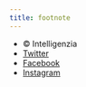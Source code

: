 ```yaml
---
title: footnote
---
```


- &copy; Intelligenzia
- [Twitter](https://twitter.com/intelligenziary)
- [Facebook](https://www.facebook.com/intelligenziary)
- [Instagram](https://www.instagram.com/intelligenzia/)
